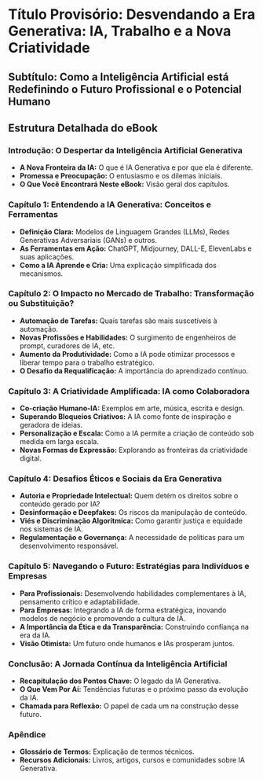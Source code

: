 # Título Provisório: Desvendando a Era Generativa: IA, Trabalho e a Nova Criatividade

## Subtítulo: Como a Inteligência Artificial está Redefinindo o Futuro Profissional e o Potencial Humano

## Estrutura Detalhada do eBook

### Introdução: O Despertar da Inteligência Artificial Generativa

*   **A Nova Fronteira da IA:** O que é IA Generativa e por que ela é diferente.
*   **Promessa e Preocupação:** O entusiasmo e os dilemas iniciais.
*   **O Que Você Encontrará Neste eBook:** Visão geral dos capítulos.

### Capítulo 1: Entendendo a IA Generativa: Conceitos e Ferramentas

*   **Definição Clara:** Modelos de Linguagem Grandes (LLMs), Redes Generativas Adversariais (GANs) e outros.
*   **As Ferramentas em Ação:** ChatGPT, Midjourney, DALL-E, ElevenLabs e suas aplicações.
*   **Como a IA Aprende e Cria:** Uma explicação simplificada dos mecanismos.

### Capítulo 2: O Impacto no Mercado de Trabalho: Transformação ou Substituição?

*   **Automação de Tarefas:** Quais tarefas são mais suscetíveis à automação.
*   **Novas Profissões e Habilidades:** O surgimento de engenheiros de prompt, curadores de IA, etc.
*   **Aumento da Produtividade:** Como a IA pode otimizar processos e liberar tempo para o trabalho estratégico.
*   **O Desafio da Requalificação:** A importância do aprendizado contínuo.

### Capítulo 3: A Criatividade Amplificada: IA como Colaboradora

*   **Co-criação Humano-IA:** Exemplos em arte, música, escrita e design.
*   **Superando Bloqueios Criativos:** A IA como fonte de inspiração e geradora de ideias.
*   **Personalização e Escala:** Como a IA permite a criação de conteúdo sob medida em larga escala.
*   **Novas Formas de Expressão:** Explorando as fronteiras da criatividade digital.

### Capítulo 4: Desafios Éticos e Sociais da Era Generativa

*   **Autoria e Propriedade Intelectual:** Quem detém os direitos sobre o conteúdo gerado por IA?
*   **Desinformação e Deepfakes:** Os riscos da manipulação de conteúdo.
*   **Viés e Discriminação Algorítmica:** Como garantir justiça e equidade nos sistemas de IA.
*   **Regulamentação e Governança:** A necessidade de políticas para um desenvolvimento responsável.

### Capítulo 5: Navegando o Futuro: Estratégias para Indivíduos e Empresas

*   **Para Profissionais:** Desenvolvendo habilidades complementares à IA, pensamento crítico e adaptabilidade.
*   **Para Empresas:** Integrando a IA de forma estratégica, inovando modelos de negócio e promovendo a cultura de IA.
*   **A Importância da Ética e da Transparência:** Construindo confiança na era da IA.
*   **Visão Otimista:** Um futuro onde humanos e IAs prosperam juntos.

### Conclusão: A Jornada Contínua da Inteligência Artificial

*   **Recapitulação dos Pontos Chave:** O legado da IA Generativa.
*   **O Que Vem Por Aí:** Tendências futuras e o próximo passo da evolução da IA.
*   **Chamada para Reflexão:** O papel de cada um na construção desse futuro.

### Apêndice

*   **Glossário de Termos:** Explicação de termos técnicos.
*   **Recursos Adicionais:** Livros, artigos, cursos e comunidades sobre IA Generativa.

